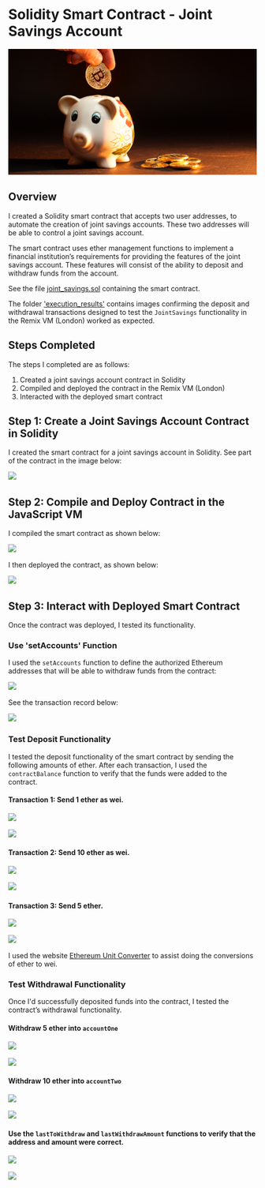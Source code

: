 # Solidity Smart Contract - Joint Savings Account

![](Images/20-5-challenge-image.png)

## Overview
I created a Solidity smart contract that accepts two user addresses, to automate the creation of joint savings accounts. These two addresses will be able to control a joint savings account. 

The smart contract uses ether management functions to implement a financial institution’s requirements for providing the features of the joint savings account. These features will consist of the ability to deposit and withdraw funds from the account.

See the file [joint_savings.sol](joint_savings.sol) containing the smart contract.

The folder ['execution_results'](https://github.com/sarahm44/solidity-joint-account/edit/main/execution_results) contains images confirming the deposit and withdrawal transactions designed to test the `JointSavings` functionality in the Remix VM (London) worked as expected.

## Steps Completed

The steps I completed are as follows:

1. Created a joint savings account contract in Solidity
2. Compiled and deployed the contract in the Remix VM (London) 
3. Interacted with the deployed smart contract

## Step 1: Create a Joint Savings Account Contract in Solidity

I created the smart contract for a joint savings account in Solidity. See part of the contract in the image below:

![](https://github.com/sarahm44/solidity-joint-account/edit/main/images/contract.png)

## Step 2: Compile and Deploy Contract in the JavaScript VM

I compiled the smart contract as shown below:

![](https://github.com/sarahm44/solidity-joint-account/edit/main/images/compile_and_run.png)

I then deployed the contract, as shown below:

![](https://github.com/sarahm44/solidity-joint-account/edit/main/images/compile_and_run.png)

## Step 3: Interact with Deployed Smart Contract

Once the contract was deployed, I tested its functionality.

### Use 'setAccounts' Function

I used the `setAccounts` function to define the authorized Ethereum addresses that will be able to withdraw funds from the contract:

![](https://github.com/sarahm44/solidity-joint-account/edit/main/execution_results/set_accounts.png)

See the transaction record below:

![](https://github.com/sarahm44/solidity-joint-account/edit/main/execution_results/set_accounts2.png)

### Test Deposit Functionality

I tested the deposit functionality of the smart contract by sending the following amounts of ether. After each transaction, I used the `contractBalance` function to verify that the funds were added to the contract.

#### Transaction 1: Send 1 ether as wei.

![](https://github.com/sarahm44/solidity-joint-account/edit/main/execution_results/1_ether.png)

![](https://github.com/sarahm44/solidity-joint-account/edit/main/execution_results/1_ether_balance.png)

#### Transaction 2: Send 10 ether as wei.

![](https://github.com/sarahm44/solidity-joint-account/edit/main/execution_results/10_ether.png)

![](https://github.com/sarahm44/solidity-joint-account/edit/main/execution_results/10_ether_balance.png)

#### Transaction 3: Send 5 ether.

![](https://github.com/sarahm44/solidity-joint-account/edit/main/execution_results/5_ether.png)

![](https://github.com/sarahm44/solidity-joint-account/edit/main/execution_results/5_ether_balance.png)

I used the website [Ethereum Unit Converter](https://eth-converter.com/) to assist doing the conversions of ether to wei.

### Test Withdrawal Functionality

Once I'd successfully deposited funds into the contract, I tested the contract’s withdrawal functionality. 

#### Withdraw 5 ether into `accountOne`

![](https://github.com/sarahm44/solidity-joint-account/edit/main/execution_results/5_ether_withdraw.png)

![](https://github.com/sarahm44/solidity-joint-account/edit/main/execution_results/5_ether_withdraw_bal.png)

#### Withdraw 10 ether into `accountTwo`

![](https://github.com/sarahm44/solidity-joint-account/edit/main/execution_results/10_ether_withdraw.png)

![](https://github.com/sarahm44/solidity-joint-account/edit/main/execution_results/5_ether_withdraw_bal.png)

#### Use the `lastToWithdraw` and `lastWithdrawAmount` functions to verify that the address and amount were correct.

![](https://github.com/sarahm44/solidity-joint-account/edit/main/execution_results/last_to_withdraw.png)

![](https://github.com/sarahm44/solidity-joint-account/edit/main/execution_results/last_withdraw_amount.png)
